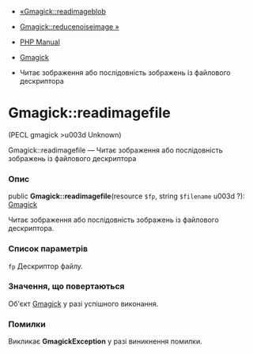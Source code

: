 - [«Gmagick::readimageblob](gmagick.readimageblob.md)
- [Gmagick::reducenoiseimage »](gmagick.reducenoiseimage.md)

- [PHP Manual](index.md)
- [Gmagick](class.gmagick.md)
- Читає зображення або послідовність зображень із файлового
дескриптора

# Gmagick::readimagefile

(PECL gmagick \>u003d Unknown)

Gmagick::readimagefile — Читає зображення або послідовність
зображень із файлового дескриптора

### Опис

public **Gmagick::readimagefile**(resource `$fp`, string `$filename` u003d
?): [Gmagick](class.gmagick.md)

Читає зображення або послідовність зображень із файлового
дескриптора.

### Список параметрів

`fp`
Дескриптор файлу.

### Значення, що повертаються

Об'єкт [Gmagick](class.gmagick.md) у разі успішного виконання.

### Помилки

Викликає **GmagickException** у разі виникнення помилки.
